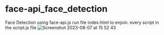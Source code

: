 # face-api_face_detection
Face Detection using face-api.js
run file index.html to enjoin.
every script in the script.js file
![Screenshot 2023-08-07 at 15 52 43](https://github.com/xthanhx/face-api_face_detection/assets/63955571/d9a6737e-a3f7-484f-9162-4754a2d9ebdf)
